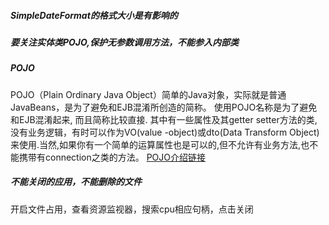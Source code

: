 ##### SimpleDateFormat的格式大小是有影响的
##### 要关注实体类POJO,保护无参数调用方法，不能参入内部类
##### POJO
POJO（Plain Ordinary Java Object）简单的Java对象，实际就是普通JavaBeans，是为了避免和EJB混淆所创造的简称。
使用POJO名称是为了避免和EJB混淆起来, 而且简称比较直接. 其中有一些属性及其getter setter方法的类,没有业务逻辑，有时可以作为VO(value -object)或dto(Data Transform Object)来使用.当然,如果你有一个简单的运算属性也是可以的,但不允许有业务方法,也不能携带有connection之类的方法。
[POJO介绍链接](https://baike.baidu.com/item/POJO/3311958)

##### 不能关闭的应用，不能删除的文件
开启文件占用，查看资源监视器，搜索cpu相应句柄，点击关闭	